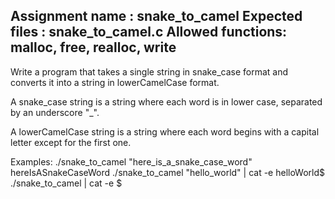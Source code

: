 Assignment name  : snake_to_camel
Expected files   : snake_to_camel.c
Allowed functions: malloc, free, realloc, write
--------------------------------------------------------------------------------

Write a program that takes a single string in snake_case format
and converts it into a string in lowerCamelCase format.

A snake_case string is a string where each word is in lower case, separated by
an underscore "_".

A lowerCamelCase string is a string where each word begins with a capital letter
except for the first one.

Examples:
./snake_to_camel "here_is_a_snake_case_word"
hereIsASnakeCaseWord
./snake_to_camel "hello_world" | cat -e
helloWorld$
./snake_to_camel | cat -e
$

